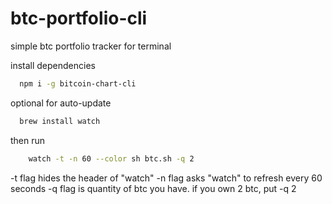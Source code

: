 # btc-portfolio-cli
simple btc portfolio tracker for terminal

install dependencies
```sh
  npm i -g bitcoin-chart-cli
```

optional for auto-update
```sh
  brew install watch
```


then run
```sh
    watch -t -n 60 --color sh btc.sh -q 2
```
-t flag hides the header of "watch"
-n flag asks "watch" to refresh every 60 seconds
-q flag is quantity of btc you have. if you own 2 btc, put -q 2
